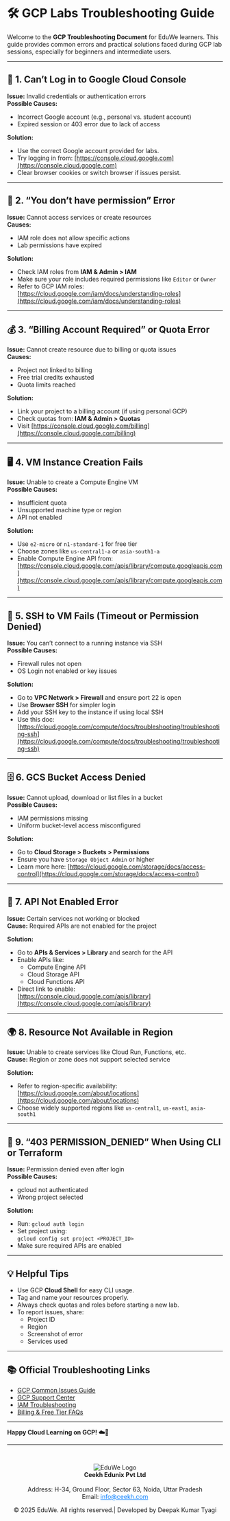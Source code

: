 # 🛠️ GCP Labs Troubleshooting Guide

Welcome to the **GCP Troubleshooting Document** for EduWe learners. This guide provides common errors and practical solutions faced during GCP lab sessions, especially for beginners and intermediate users.

---

## 🔐 1. Can’t Log in to Google Cloud Console

**Issue:** Invalid credentials or authentication errors  
**Possible Causes:**
- Incorrect Google account (e.g., personal vs. student account)
- Expired session or 403 error due to lack of access

**Solution:**
- Use the correct Google account provided for labs.
- Try logging in from: [https://console.cloud.google.com](https://console.cloud.google.com)
- Clear browser cookies or switch browser if issues persist.

---

## 🔄 2. “You don’t have permission” Error

**Issue:** Cannot access services or create resources  
**Causes:**
- IAM role does not allow specific actions
- Lab permissions have expired

**Solution:**
- Check IAM roles from **IAM & Admin > IAM**
- Make sure your role includes required permissions like `Editor` or `Owner`
- Refer to GCP IAM roles: [https://cloud.google.com/iam/docs/understanding-roles](https://cloud.google.com/iam/docs/understanding-roles)

---

## 💰 3. “Billing Account Required” or Quota Error

**Issue:** Cannot create resource due to billing or quota issues  
**Causes:**
- Project not linked to billing
- Free trial credits exhausted
- Quota limits reached

**Solution:**
- Link your project to a billing account (if using personal GCP)
- Check quotas from: **IAM & Admin > Quotas**
- Visit [https://console.cloud.google.com/billing](https://console.cloud.google.com/billing)

---

## 🖥️ 4. VM Instance Creation Fails

**Issue:** Unable to create a Compute Engine VM  
**Possible Causes:**
- Insufficient quota
- Unsupported machine type or region
- API not enabled

**Solution:**
- Use `e2-micro` or `n1-standard-1` for free tier
- Choose zones like `us-central1-a` or `asia-south1-a`
- Enable Compute Engine API from:  
  [https://console.cloud.google.com/apis/library/compute.googleapis.com](https://console.cloud.google.com/apis/library/compute.googleapis.com)

---

## 🔐 5. SSH to VM Fails (Timeout or Permission Denied)

**Issue:** You can’t connect to a running instance via SSH  
**Possible Causes:**
- Firewall rules not open
- OS Login not enabled or key issues

**Solution:**
- Go to **VPC Network > Firewall** and ensure port 22 is open
- Use **Browser SSH** for simpler login
- Add your SSH key to the instance if using local SSH
- Use this doc: [https://cloud.google.com/compute/docs/troubleshooting/troubleshooting-ssh](https://cloud.google.com/compute/docs/troubleshooting/troubleshooting-ssh)

---

## 🗄️ 6. GCS Bucket Access Denied

**Issue:** Cannot upload, download or list files in a bucket  
**Possible Causes:**
- IAM permissions missing
- Uniform bucket-level access misconfigured

**Solution:**
- Go to **Cloud Storage > Buckets > Permissions**
- Ensure you have `Storage Object Admin` or higher
- Learn more here: [https://cloud.google.com/storage/docs/access-control](https://cloud.google.com/storage/docs/access-control)

---

## 🧱 7. API Not Enabled Error

**Issue:** Certain services not working or blocked  
**Cause:** Required APIs are not enabled for the project

**Solution:**
- Go to **APIs & Services > Library** and search for the API
- Enable APIs like:
  - Compute Engine API
  - Cloud Storage API
  - Cloud Functions API
- Direct link to enable:  
  [https://console.cloud.google.com/apis/library](https://console.cloud.google.com/apis/library)

---

## 🌍 8. Resource Not Available in Region

**Issue:** Unable to create services like Cloud Run, Functions, etc.  
**Cause:** Region or zone does not support selected service

**Solution:**
- Refer to region-specific availability:  
  [https://cloud.google.com/about/locations](https://cloud.google.com/about/locations)
- Choose widely supported regions like `us-central1`, `us-east1`, `asia-south1`

---

## 🔐 9. “403 PERMISSION_DENIED” When Using CLI or Terraform

**Issue:** Permission denied even after login  
**Possible Causes:**
- gcloud not authenticated
- Wrong project selected

**Solution:**
- Run: `gcloud auth login`
- Set project using:  
  `gcloud config set project <PROJECT_ID>`
- Make sure required APIs are enabled

---

## 💡 Helpful Tips

- Use GCP **Cloud Shell** for easy CLI usage.
- Tag and name your resources properly.
- Always check quotas and roles before starting a new lab.
- To report issues, share:
  - Project ID
  - Region
  - Screenshot of error
  - Services used

---

## 📚 Official Troubleshooting Links

- [GCP Common Issues Guide](https://cloud.google.com/docs/troubleshooting/)
- [GCP Support Center](https://cloud.google.com/support)
- [IAM Troubleshooting](https://cloud.google.com/iam/docs/troubleshooting)
- [Billing & Free Tier FAQs](https://cloud.google.com/free/docs/gcp-free-tier)

---

**Happy Cloud Learning on GCP! ☁️🧠**

----
<div style="text-align: center; padding-top: 30px;">
  <img src="/images/logo.png" alt="EduWe Logo" style="max-width: 150px; height: auto;"/>
  
  <center><strong>Ceekh Edunix Pvt Ltd</strong></center><br>
    Address: H-34, Ground Floor, Sector 63, Noida, Uttar Pradesh<br>
    Email: <a href="mailto:info@ceekh.com" style="color: #007bff;">info@ceekh.com</a>
  </p>
  <p style="font-size: 14px; color: #555;"><center>© 2025 EduWe. All rights reserved.| Developed by Deepak Kumar Tyagi </center></p>
</div>